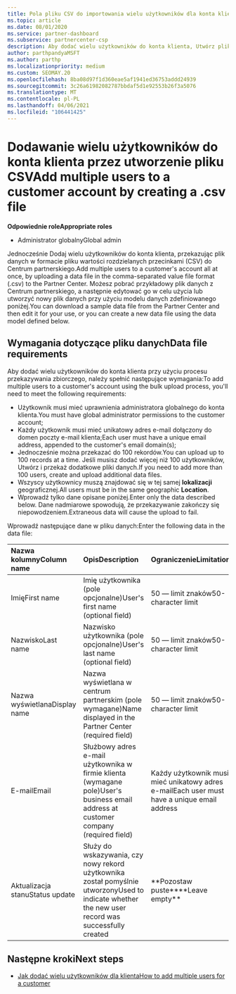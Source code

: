 ```yaml
---
title: Pola pliku CSV do importowania wielu użytkowników dla konta klienta
ms.topic: article
ms.date: 08/01/2020
ms.service: partner-dashboard
ms.subservice: partnercenter-csp
description: Aby dodać wielu użytkowników do konta klienta, Utwórz plik z wartościami rozdzielanymi przecinkami (CSV) z odpowiednimi polami.
author: parthpandyaMSFT
ms.author: parthp
ms.localizationpriority: medium
ms.custom: SEOMAY.20
ms.openlocfilehash: 8ba08d97f1d360eae5af1941ed36753addd24939
ms.sourcegitcommit: 3c26a61982082787bbdaf5d1e92553b26f3a5076
ms.translationtype: MT
ms.contentlocale: pl-PL
ms.lasthandoff: 04/06/2021
ms.locfileid: "106441425"
---
```

# <a name="add-multiple-users-to-a-customer-account-by-creating-a-csv-file"></a><span data-ttu-id="cb3f1-103">Dodawanie wielu użytkowników do konta klienta przez utworzenie pliku CSV</span><span class="sxs-lookup"><span data-stu-id="cb3f1-103">Add multiple users to a customer account by creating a .csv file</span></span>

<span data-ttu-id="cb3f1-104">**Odpowiednie role**</span><span class="sxs-lookup"><span data-stu-id="cb3f1-104">**Appropriate roles**</span></span>

- <span data-ttu-id="cb3f1-105">Administrator globalny</span><span class="sxs-lookup"><span data-stu-id="cb3f1-105">Global admin</span></span>

<span data-ttu-id="cb3f1-106">Jednocześnie Dodaj wielu użytkowników do konta klienta, przekazując plik danych w formacie pliku wartości rozdzielanych przecinkami (CSV) do Centrum partnerskiego.</span><span class="sxs-lookup"><span data-stu-id="cb3f1-106">Add multiple users to a customer's account all at once, by uploading a data file in the comma-separated value file format (.csv) to the Partner Center.</span></span> <span data-ttu-id="cb3f1-107">Możesz pobrać przykładowy plik danych z Centrum partnerskiego, a następnie edytować go w celu użycia lub utworzyć nowy plik danych przy użyciu modelu danych zdefiniowanego poniżej.</span><span class="sxs-lookup"><span data-stu-id="cb3f1-107">You can download a sample data file from the Partner Center and then edit it for your use, or you can create a new data file using the data model defined below.</span></span>

## <a name="data-file-requirements"></a><a href="" id="creatingtheimportcsvfile"></a><span data-ttu-id="cb3f1-108">Wymagania dotyczące pliku danych</span><span class="sxs-lookup"><span data-stu-id="cb3f1-108">Data file requirements</span></span>

<span data-ttu-id="cb3f1-109">Aby dodać wielu użytkowników do konta klienta przy użyciu procesu przekazywania zbiorczego, należy spełnić następujące wymagania:</span><span class="sxs-lookup"><span data-stu-id="cb3f1-109">To add multiple users to a customer's account using the bulk upload process, you'll need to meet the following requirements:</span></span>

- <span data-ttu-id="cb3f1-110">Użytkownik musi mieć uprawnienia administratora globalnego do konta klienta.</span><span class="sxs-lookup"><span data-stu-id="cb3f1-110">You must have global administrator permissions to the customer account;</span></span>
- <span data-ttu-id="cb3f1-111">Każdy użytkownik musi mieć unikatowy adres e-mail dołączony do domen poczty e-mail klienta;</span><span class="sxs-lookup"><span data-stu-id="cb3f1-111">Each user must have a unique email address, appended to the customer's email domain(s);</span></span>
- <span data-ttu-id="cb3f1-112">Jednocześnie można przekazać do 100 rekordów.</span><span class="sxs-lookup"><span data-stu-id="cb3f1-112">You can upload up to 100 records at a time.</span></span> <span data-ttu-id="cb3f1-113">Jeśli musisz dodać więcej niż 100 użytkowników, Utwórz i przekaż dodatkowe pliki danych.</span><span class="sxs-lookup"><span data-stu-id="cb3f1-113">If you need to add more than 100 users, create and upload additional data files.</span></span>
- <span data-ttu-id="cb3f1-114">Wszyscy użytkownicy muszą znajdować się w tej samej **lokalizacji** geograficznej.</span><span class="sxs-lookup"><span data-stu-id="cb3f1-114">All users must be in the same geographic **Location**.</span></span>
- <span data-ttu-id="cb3f1-115">Wprowadź tylko dane opisane poniżej.</span><span class="sxs-lookup"><span data-stu-id="cb3f1-115">Enter only the data described below.</span></span> <span data-ttu-id="cb3f1-116">Dane nadmiarowe spowodują, że przekazywanie zakończy się niepowodzeniem.</span><span class="sxs-lookup"><span data-stu-id="cb3f1-116">Extraneous data will cause the upload to fail.</span></span>

<span data-ttu-id="cb3f1-117">Wprowadź następujące dane w pliku danych:</span><span class="sxs-lookup"><span data-stu-id="cb3f1-117">Enter the following data in the data file:</span></span>

| <span data-ttu-id="cb3f1-118">**Nazwa kolumny**</span><span class="sxs-lookup"><span data-stu-id="cb3f1-118">**Column name**</span></span> | <span data-ttu-id="cb3f1-119">**Opis**</span><span class="sxs-lookup"><span data-stu-id="cb3f1-119">**Description**</span></span>  | <span data-ttu-id="cb3f1-120">**Ograniczenie**</span><span class="sxs-lookup"><span data-stu-id="cb3f1-120">**Limitation**</span></span>  |
|:-------- |:------  |:----- |
| <span data-ttu-id="cb3f1-121">Imię</span><span class="sxs-lookup"><span data-stu-id="cb3f1-121">First name</span></span>  | <span data-ttu-id="cb3f1-122">Imię użytkownika (pole opcjonalne)</span><span class="sxs-lookup"><span data-stu-id="cb3f1-122">User's first name (optional field)</span></span>  | <span data-ttu-id="cb3f1-123">50 — limit znaków</span><span class="sxs-lookup"><span data-stu-id="cb3f1-123">50-character limit</span></span>  |
| <span data-ttu-id="cb3f1-124">Nazwisko</span><span class="sxs-lookup"><span data-stu-id="cb3f1-124">Last name</span></span>  | <span data-ttu-id="cb3f1-125">Nazwisko użytkownika (pole opcjonalne)</span><span class="sxs-lookup"><span data-stu-id="cb3f1-125">User's last name (optional field)</span></span>  | <span data-ttu-id="cb3f1-126">50 — limit znaków</span><span class="sxs-lookup"><span data-stu-id="cb3f1-126">50-character limit</span></span>  |
| <span data-ttu-id="cb3f1-127">Nazwa wyświetlana</span><span class="sxs-lookup"><span data-stu-id="cb3f1-127">Display name</span></span>    | <span data-ttu-id="cb3f1-128">Nazwa wyświetlana w centrum partnerskim (pole wymagane)</span><span class="sxs-lookup"><span data-stu-id="cb3f1-128">Name displayed in the Partner Center (required field)</span></span>                            | <span data-ttu-id="cb3f1-129">50 — limit znaków</span><span class="sxs-lookup"><span data-stu-id="cb3f1-129">50-character limit</span></span>                         |
| <span data-ttu-id="cb3f1-130">E-mail</span><span class="sxs-lookup"><span data-stu-id="cb3f1-130">Email</span></span>   | <span data-ttu-id="cb3f1-131">Służbowy adres e-mail użytkownika w firmie klienta (wymagane pole)</span><span class="sxs-lookup"><span data-stu-id="cb3f1-131">User's business email address at customer company (required field)</span></span>           | <span data-ttu-id="cb3f1-132">Każdy użytkownik musi mieć unikatowy adres e-mail</span><span class="sxs-lookup"><span data-stu-id="cb3f1-132">Each user must have a unique email address</span></span> |
| <span data-ttu-id="cb3f1-133">Aktualizacja stanu</span><span class="sxs-lookup"><span data-stu-id="cb3f1-133">Status update</span></span>   | <span data-ttu-id="cb3f1-134">Służy do wskazywania, czy nowy rekord użytkownika został pomyślnie utworzony</span><span class="sxs-lookup"><span data-stu-id="cb3f1-134">Used to indicate whether the new user record was successfully created</span></span> | <span data-ttu-id="cb3f1-135">\*\*Pozostaw puste\*\*</span><span class="sxs-lookup"><span data-stu-id="cb3f1-135">\*\*Leave empty\*\*</span></span>                        |

## <a name="next-steps"></a><span data-ttu-id="cb3f1-136">Następne kroki</span><span class="sxs-lookup"><span data-stu-id="cb3f1-136">Next steps</span></span>

- [<span data-ttu-id="cb3f1-137">Jak dodać wielu użytkowników dla klienta</span><span class="sxs-lookup"><span data-stu-id="cb3f1-137">How to add multiple users for a customer</span></span>](adding-multiple-users-to-a-customer-account.md)